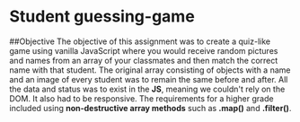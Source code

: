 # Student guessing-game

##Objective
The objective of this assignment was to create a quiz-like game using vanilla JavaScript where you would receive random pictures and names from an array of your classmates and then match the correct name with that student. The original array consisting of objects with a name and an image of every student was to remain the same before and after. All the data and status was to exist in the **JS**, meaning we couldn't rely on the DOM. It also had to be responsive. The requirements for a higher grade included using **non-destructive array methods** such as **.map()** and **.filter()**.
